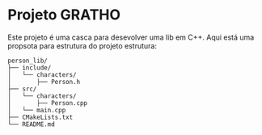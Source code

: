 # Projeto GRATHO


Este projeto é uma casca para desevolver uma lib em C++.
Aqui está uma propsota para estrutura do projeto estrutura:

```
person_lib/
├── include/              
│   └── characters/       
│       ├── Person.h      
├── src/                  
│   └── characters/       
│       ├── Person.cpp    
│   └── main.cpp          
├── CMakeLists.txt        
└── README.md             
```